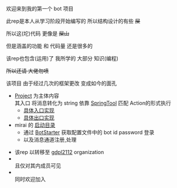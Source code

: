 欢迎来到我的第一个 bot 项目

此rep是本人从学习阶段开始编写的 所以结构设计的有些 ~~屎~~

所以这(坨)代码 更像是 ~~屎山~~

但是涵盖的功能 和 代码量 还是很多的

该rep也包含(运用)了 我所学的 大部分 知识(编程)

~~所以还请 大佬勿喷~~

该项目 由于经过几次的框架更改 变成如今的面孔

* [Project](https://github.com/gdpl2112/mirai-bot-first-src/tree/master/main/java/Project) 
    为主体内容 <br>
    其入口  将消息转化为 string 依靠 [SpringTool](https://github.com/Kloping/my-spring-tool) 匹配 Action的形式执行<br>
  * [具体入口实现](https://github.com/gdpl2112/mirai-bot-first-src/blob/master/main/java/io/github/gdpl2112/Mirai/Main/Handlers/MyHandler.java#L75)
  * [具体出口实现](https://github.com/gdpl2112/mirai-bot-first-src/blob/master/main/java/io/github/gdpl2112/Mirai/Main/Resource.java#L135)
* mirai 的 [启动目录](https://github.com/gdpl2112/mirai-bot-first-src/tree/master/main/java/io/github/gdpl2112/Mirai/Main)
  * 通过 [BotStarter](https://github.com/gdpl2112/mirai-bot-first-src/blob/master/main/java/io/github/gdpl2112/Mirai/Main/BotStarter.java) 
    获取配置文件中的 bot id password 登录
  * 以及消息通道注册,处理 

- 该rep 以转移至 [gdpl2112](https://github.com/gdpl2112) organization
- <br>且仅对其内成员可见
- <br>同时欢迎加入